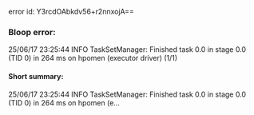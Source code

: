error id: Y3rcdOAbkdv56+r2nnxojA==
### Bloop error:

25/06/17 23:25:44 INFO TaskSetManager: Finished task 0.0 in stage 0.0 (TID 0) in 264 ms on hpomen (executor driver) (1/1)
#### Short summary: 

25/06/17 23:25:44 INFO TaskSetManager: Finished task 0.0 in stage 0.0 (TID 0) in 264 ms on hpomen (e...